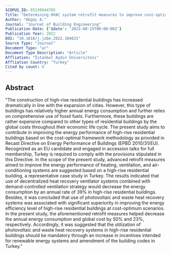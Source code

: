 ```yaml
---
SCOPUS_ID: 85130944785
Title: "Determining HVAC system retrofit measures to improve cost-optimum energy efficiency level of high-rise residential buildings"
Author: "Akgüç A."
Journal: "Journal of Building Engineering"
Publication Date: {'$date': '2022-08-15T00:00:00Z'}
Publication Year: 2022
DOI: "10.1016/j.jobe.2022.104631"
Source Type: "Journal"
Document Type: "ar"
Document Type Description: "Article"
Affliation: "İstanbul Aydın Üniversitesi"
Affliation Country: "Turkey"
Cited by count: 6
---
```


## Abstract
"The construction of high-rise residential buildings has increased dramatically in line with the expansion of cities. However, this type of buildings has relatively higher annual energy consumption and further relies on comprehensive use of fossil fuels. Furthermore, these buildings are rather expensive compared to other types of residential buildings by the global costs throughout their economic life cycle. The present study aims to contribute in improving the energy performance of high-rise residential buildings based on the cost-optimal framework methodology as provided in Recast Directive on Energy Performance of Buildings (EPBD 2010/31/EU). Recognized as an EU candidate and engaged in accession talks for full membership, Turkey is required to comply with the provisions stipulated in this Directive. In the scope of the present study, advanced retrofit measures aimed to improve the energy performance of heating, ventilation, and air-conditioning systems are suggested based on a high-rise residential building, a representative case study in Turkey. The results indicated that use of decentralized heat recovery ventilator systems combined with demand-controlled ventilation strategy would decrease the energy consumption by an annual rate of 39% in high-rise residential buildings. Besides, it was concluded that use of photovoltaic and waste heat recovery systems was associated with significant superiority in improving the energy efficiency level of high-rise residential buildings at cost-optimum scenarios. In the present study, the aforementioned retrofit measures helped decrease the annual energy consumption and global cost by 50% and 23%, respectively. Accordingly, it was suggested that the utilization of photovoltaic and waste heat recovery systems in high-rise residential buildings should be mandatory through an increase in incentives intended for renewable energy systems and amendment of the building codes in Turkey."
